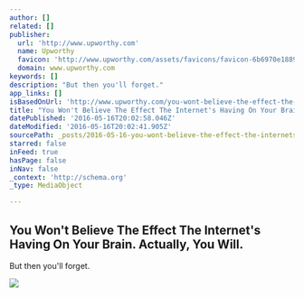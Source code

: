 ```yaml
---
author: []
related: []
publisher:
  url: 'http://www.upworthy.com'
  name: Upworthy
  favicon: 'http://www.upworthy.com/assets/favicons/favicon-6b6970e18891b70aefe1bc0d77b5d5ca.ico'
  domain: www.upworthy.com
keywords: []
description: "But then you'll forget."
app_links: []
isBasedOnUrl: 'http://www.upworthy.com/you-wont-believe-the-effect-the-internets-having-on-your-brain-actually-you-will?g=3&c=fea'
title: "You Won't Believe The Effect The Internet's Having On Your Brain. Actually, You Will."
datePublished: '2016-05-16T20:02:58.046Z'
dateModified: '2016-05-16T20:02:41.905Z'
sourcePath: _posts/2016-05-16-you-wont-believe-the-effect-the-internets-having-on-your-b.md
starred: false
inFeed: true
hasPage: false
inNav: false
_context: 'http://schema.org'
_type: MediaObject

---
```

<article style=""><h1>You Won't Believe The Effect The Internet's Having On Your Brain. Actually, You Will.</h1><p>But then you'll forget.</p><img src="https://i.upworthy.com/nugget/5189f171f760c43ae0000035/1-2704215d301f1122de12e485686ef4ad.jpg?ixlib=rb-0.3.5&amp;w=1200&amp;h=624&amp;auto=format&amp;fm=jpg&amp;s=dd178b04a948c7d1992e268731ad282d" /></article>